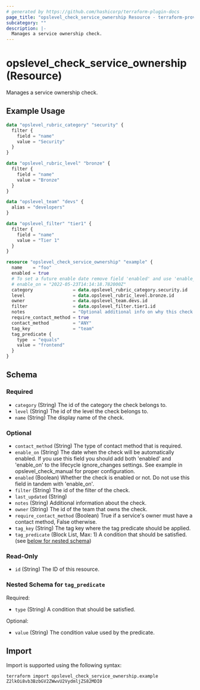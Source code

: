 ```yaml
---
# generated by https://github.com/hashicorp/terraform-plugin-docs
page_title: "opslevel_check_service_ownership Resource - terraform-provider-opslevel"
subcategory: ""
description: |-
  Manages a service ownership check.
---
```


# opslevel_check_service_ownership (Resource)

Manages a service ownership check.

## Example Usage

```terraform
data "opslevel_rubric_category" "security" {
  filter {
    field = "name"
    value = "Security"
  }
}

data "opslevel_rubric_level" "bronze" {
  filter {
    field = "name"
    value = "Bronze"
  }
}

data "opslevel_team" "devs" {
  alias = "developers"
}

data "opslevel_filter" "tier1" {
  filter {
    field = "name"
    value = "Tier 1"
  }
}

resource "opslevel_check_service_ownership" "example" {
  name    = "foo"
  enabled = true
  # To set a future enable date remove field 'enabled' and use 'enable_on'
  # enable_on = "2022-05-23T14:14:18.782000Z"
  category               = data.opslevel_rubric_category.security.id
  level                  = data.opslevel_rubric_level.bronze.id
  owner                  = data.opslevel_team.devs.id
  filter                 = data.opslevel_filter.tier1.id
  notes                  = "Optional additional info on why this check is run or how to fix it"
  require_contact_method = true
  contact_method         = "ANY"
  tag_key                = "team"
  tag_predicate {
    type  = "equals"
    value = "frontend"
  }
}
```

<!-- schema generated by tfplugindocs -->
## Schema

### Required

- `category` (String) The id of the category the check belongs to.
- `level` (String) The id of the level the check belongs to.
- `name` (String) The display name of the check.

### Optional

- `contact_method` (String) The type of contact method that is required.
- `enable_on` (String) The date when the check will be automatically enabled.
If you use this field you should add both 'enabled' and 'enable_on' to the lifecycle ignore_changes settings.
See example in opslevel_check_manual for proper configuration.
- `enabled` (Boolean) Whether the check is enabled or not.  Do not use this field in tandem with 'enable_on'.
- `filter` (String) The id of the filter of the check.
- `last_updated` (String)
- `notes` (String) Additional information about the check.
- `owner` (String) The id of the team that owns the check.
- `require_contact_method` (Boolean) True if a service's owner must have a contact method, False otherwise.
- `tag_key` (String) The tag key where the tag predicate should be applied.
- `tag_predicate` (Block List, Max: 1) A condition that should be satisfied. (see [below for nested schema](#nestedblock--tag_predicate))

### Read-Only

- `id` (String) The ID of this resource.

<a id="nestedblock--tag_predicate"></a>
### Nested Schema for `tag_predicate`

Required:

- `type` (String) A condition that should be satisfied.

Optional:

- `value` (String) The condition value used by the predicate.

## Import

Import is supported using the following syntax:

```shell
terraform import opslevel_check_service_ownership.example Z2lkOi8vb3BzbGV2ZWwvU2VydmljZS82MDI0
```

